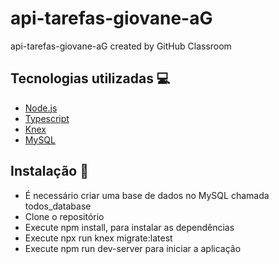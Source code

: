 # api-tarefas-giovane-aG
api-tarefas-giovane-aG created by GitHub Classroom

## Tecnologias utilizadas 💻

- [Node.js](https://nodejs.org/)
- [Typescript](https://www.typescriptlang.org)
- [Knex](https://knexjs.org/)
- [MySQL](https://www.mysql.com/)
## Instalação 🔧
- É necessário criar uma base de dados no MySQL chamada todos_database
- Clone o repositório
- Execute npm install, para instalar as dependências
- Execute npx run knex migrate:latest
- Execute npm run dev-server para iniciar a aplicação

